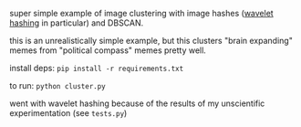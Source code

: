 super simple example of image clustering with image hashes ([wavelet hashing](https://fullstackml.com/wavelet-image-hash-in-python-3504fdd282b5) in particular) and DBSCAN.

this is an unrealistically simple example, but this clusters "brain expanding" memes from "political compass" memes pretty well.

install deps: `pip install -r requirements.txt`

to run: `python cluster.py`

went with wavelet hashing because of the results of my unscientific experimentation (see `tests.py`)